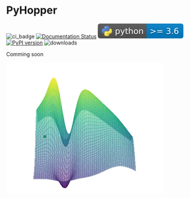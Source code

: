 # PyHopper

![ci_badge](https://github.com/PyHopper/PyHopper/actions/workflows/continuous_integration.yml/badge.svg) [![Documentation Status](https://readthedocs.org/projects/pyhopper/badge/?version=latest)](https://pyhopper.readthedocs.io/en/latest/?badge=latest) ![pyversion](docs/img/pybadge.svg)
[![PyPI version](https://badge.fury.io/py/pyhopper.svg)](https://badge.fury.io/py/pyhopper)
![downloads](https://img.shields.io/pypi/dm/pyhopper)


Comming soon

![alt](docs/img/opt.webp)
